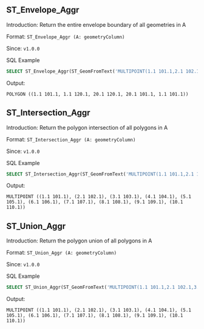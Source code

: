 ## ST_Envelope_Aggr

Introduction: Return the entire envelope boundary of all geometries in A

Format: `ST_Envelope_Aggr (A: geometryColumn)`

Since: `v1.0.0`

SQL Example

```sql
SELECT ST_Envelope_Aggr(ST_GeomFromText('MULTIPOINT(1.1 101.1,2.1 102.1,3.1 103.1,4.1 104.1,5.1 105.1,6.1 106.1,7.1 107.1,8.1 108.1,9.1 109.1,10.1 110.1)'))
```

Output:

```
POLYGON ((1.1 101.1, 1.1 120.1, 20.1 120.1, 20.1 101.1, 1.1 101.1))
```

## ST_Intersection_Aggr

Introduction: Return the polygon intersection of all polygons in A

Format: `ST_Intersection_Aggr (A: geometryColumn)`

Since: `v1.0.0`

SQL Example

```sql
SELECT ST_Intersection_Aggr(ST_GeomFromText('MULTIPOINT(1.1 101.1,2.1 102.1,3.1 103.1,4.1 104.1,5.1 105.1,6.1 106.1,7.1 107.1,8.1 108.1,9.1 109.1,10.1 110.1)'))
```

Output:

```
MULTIPOINT ((1.1 101.1), (2.1 102.1), (3.1 103.1), (4.1 104.1), (5.1 105.1), (6.1 106.1), (7.1 107.1), (8.1 108.1), (9.1 109.1), (10.1 110.1))
```

## ST_Union_Aggr

Introduction: Return the polygon union of all polygons in A

Format: `ST_Union_Aggr (A: geometryColumn)`

Since: `v1.0.0`

SQL Example

```sql
SELECT ST_Union_Aggr(ST_GeomFromText('MULTIPOINT(1.1 101.1,2.1 102.1,3.1 103.1,4.1 104.1,5.1 105.1,6.1 106.1,7.1 107.1,8.1 108.1,9.1 109.1,10.1 110.1)'))
```

Output:

```
MULTIPOINT ((1.1 101.1), (2.1 102.1), (3.1 103.1), (4.1 104.1), (5.1 105.1), (6.1 106.1), (7.1 107.1), (8.1 108.1), (9.1 109.1), (10.1 110.1))
```
